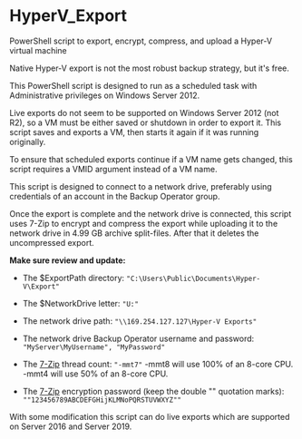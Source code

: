 # HyperV_Export
PowerShell script to export, encrypt, compress, and upload a Hyper-V virtual machine

Native Hyper-V export is not the most robust backup strategy, but it's free.

This PowerShell script is designed to run as a scheduled task with Administrative privileges on Windows Server 2012.

Live exports do not seem to be supported on Windows Server 2012 (not R2), so a VM must be either saved or shutdown in order to export it. This script saves and exports a VM, then starts it again if it was running originally.

To ensure that scheduled exports continue if a VM name gets changed, this script requires a VMID argument instead of a VM name.

This script is designed to connect to a network drive, preferably using credentials of an account in the Backup Operator group.

Once the export is complete and the network drive is connected, this script uses 7-Zip to encrypt and compress the export while uploading it to the network drive in 4.99 GB archive split-files. After that it deletes the uncompressed export.

**Make sure review and update:**

 - The $ExportPath directory: `"C:\Users\Public\Documents\Hyper-V\Export"`

 - The $NetworkDrive letter: `"U:"`

 - The network drive path: `"\\169.254.127.127\Hyper-V Exports"`

 - The network drive Backup Operator username and password: `"MyServer\MyUsername", "MyPassword"`

 - The [7-Zip](https://www.7-zip.org/) thread count: `"-mmt7"` -mmt8 will use 100% of an 8-core CPU. -mmt4 will use 50% of an 8-core CPU.

 - The [7-Zip](https://www.7-zip.org/) encryption password (keep the double "" quotation marks): `""123456789ABCDEFGHijKLMNoPQRSTUVWXYZ""`

With some modification this script can do live exports which are supported on Server 2016 and Server 2019.
